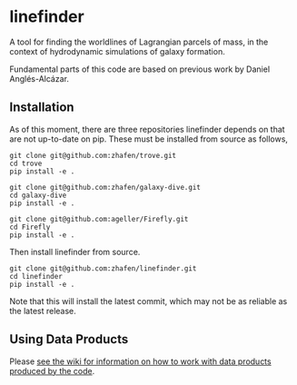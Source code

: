 # linefinder
A tool for finding the worldlines of Lagrangian parcels of mass, in the context of hydrodynamic simulations of galaxy formation.

Fundamental parts of this code are based on previous work by Daniel Anglés-Alcázar.

## Installation

As of this moment, there are three repositories linefinder depends on that are not up-to-date on pip.
These must be installed from source as follows,
```
git clone git@github.com:zhafen/trove.git
cd trove
pip install -e .

git clone git@github.com:zhafen/galaxy-dive.git
cd galaxy-dive
pip install -e .

git clone git@github.com:ageller/Firefly.git
cd Firefly
pip install -e .
```

Then install linefinder from source.
```
git clone git@github.com:zhafen/linefinder.git
cd linefinder
pip install -e .
```

Note that this will install the latest commit, which may not be as reliable as the latest release.

## Using Data Products

Please [see the wiki for information on how to work with data products produced by the code](https://github.com/zhafen/linefinder/wiki).
